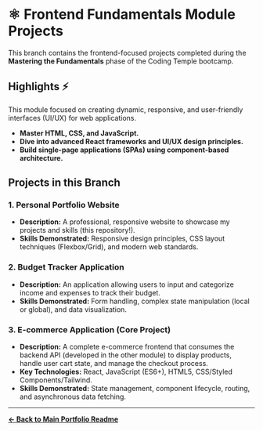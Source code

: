 # ⚛️ Frontend Fundamentals Module Projects

This branch contains the frontend-focused projects completed during the **Mastering the Fundamentals** phase of the Coding Temple bootcamp.

## Highlights ⚡️

This module focused on creating dynamic, responsive, and user-friendly interfaces (UI/UX) for web applications.

* **Master HTML, CSS, and JavaScript.**
* **Dive into advanced React frameworks and UI/UX design principles.**
* **Build single-page applications (SPAs) using component-based architecture.**

## Projects in this Branch

### 1. Personal Portfolio Website

* **Description:** A professional, responsive website to showcase my projects and skills (this repository!).
* **Skills Demonstrated:** Responsive design principles, CSS layout techniques (Flexbox/Grid), and modern web standards.

### 2. Budget Tracker Application

* **Description:** An application allowing users to input and categorize income and expenses to track their budget.
* **Skills Demonstrated:** Form handling, complex state manipulation (local or global), and data visualization.

### 3. E-commerce Application (Core Project)

* **Description:** A complete e-commerce frontend that consumes the backend API (developed in the other module) to display products, handle user cart state, and manage the checkout process.
* **Key Technologies:** React, JavaScript (ES6+), HTML5, CSS/Styled Components/Tailwind.
* **Skills Demonstrated:** State management, component lifecycle, routing, and asynchronous data fetching.

---
**[← Back to Main Portfolio Readme](https://github.com/emcca029-dev/ctse-projects/tree/main)**
